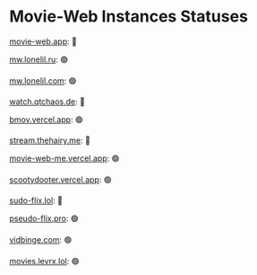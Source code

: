# Movie-Web Instances Statuses
[movie-web.app](https://movie-web.app): 🔴

[mw.lonelil.ru](https://mw.lonelil.ru): 🟢

[mw.lonelil.com](https://mw.lonelil.com): 🟢

[watch.qtchaos.de](https://watch.qtchaos.de): 🔴

[bmov.vercel.app](https://bmov.vercel.app): 🟢

[stream.thehairy.me](https://stream.thehairy.me): 🔴

[movie-web-me.vercel.app](https://movie-web-me.vercel.app): 🟢

[scootydooter.vercel.app](https://scootydooter.vercel.app): 🟢

[sudo-flix.lol](https://sudo-flix.lol): 🔴

[pseudo-flix.pro](https://pseudo-flix.pro): 🟢

[vidbinge.com](https://vidbinge.com): 🟢

[movies.levrx.lol](https://movies.levrx.lol): 🟢

